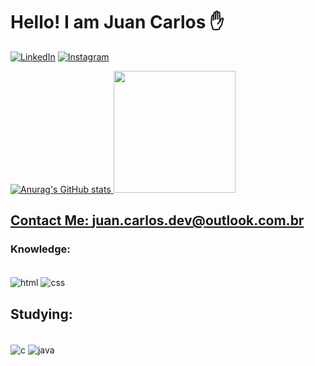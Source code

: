 # Hello! I am Juan Carlos ✋

[![LinkedIn](https://img.shields.io/badge/LinkedIn-0077B5?style=for-the-badge&logo=linkedin&logoColor=white
)](https://www.linkedin.com/in/juan-carlos-ribeiro-fiuza/) [![Instagram](https://img.shields.io/badge/Instagram-E4405F?style=for-the-badge&logo=instagram&logoColor=white)](https://www.instagram.com/juan.carlos_dev/) 


<div>
  <a href="https://github.com/juancarlosribeiro">

![Anurag's GitHub stats](https://github-readme-stats.vercel.app/api?username=juancarlosribeiro&show_icons=true&theme=radical)
    <img height="195em" src="https://github-readme-stats.vercel.app/api/top-langs/?username=juancarlosribeiro&layout=compact&langs_count=7&theme=radical"/>
</div>

## Contact Me: juan.carlos.dev@outlook.com.br


### Knowledge:

<div style= "display: inline_block"><br/>
  <img align="center" alt= "html" src="https://img.shields.io/badge/HTML5-E34F26?style=for-the-badge&logo=html5&logoColor=white"/>  
  <img align="center" alt= "css" src="https://img.shields.io/badge/CSS3-1572B6?style=for-the-badge&logo=css3&logoColor=white"/>  
</div>

## Studying:

<div style= "display: inline_block"><br/>

 <img align="center" alt= "c" src="https://img.shields.io/badge/C-00599C?style=for-the-badge&logo=c&logoColor=white"/>  
 <img align="center" alt= "java" src="https://img.shields.io/badge/Java-ED8B00?style=for-the-badge&logo=openjdk&logoColor=white"/>  
  
</div>
